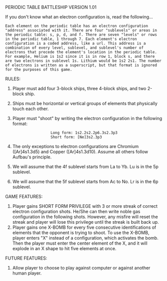 PERIODIC TABLE BATTLESHIP VERSION 1.01

If you don't know what an electron configuration is, read the following...

    Each element on the periodic table has an electron configuration "address" associated with it. There are four "sublevels" or areas in the periodic table: s, p, d, and f. There are seven "levels" or rows in the periodic table, 1 through 7. Each element's electron configuration is a coded address, like a url. This address is a combination of every level, sublevel, and sublevel's number of electrons that precede the element's location in the periodic table. For example, Helium is 1s2 since it is in row 1, block s, and there are two electrons in sublevel 1s. Lithium would be 1s2 2s1. The number of electrons is written as a superscript, but that format is ignored for the purposes of this game. 



RULES:
1. Player must add four 3-block ships, three 4-block ships, and two 2-block ship.
2. Ships must be horizontal or vertical groups of elements that physically touch each other.
2. Player must "shoot" by writing the electron configuration in the following format: 
                
                        Long form: 1s2.2s2.2p6.3s2.3p3
                        Short form: [Ne]3s2.3p3

3. The only exceptions to electron configurations are Chromium ([Ar]4s1.3d5) and Copper ([Ar]4s1.3d10). Assume all others follow Aufbau's principle. 
5. We will assume that the 4f sublevel starts from La to Yb. Lu is in the 5p sublevel.
6. We will assume that the 5f sublevel starts from Ac to No. Lr is in the 6p sublevel.



GAME FEATURES:
1. Player gains SHORT FORM PRIVILEGE with 3 or more streak of correct electron configuration shots. He/She can then write noble gas configuration in the following shots. However, any misfire will reset the streak and player will lose this privilege until the streak is built back up. 
2. Player gains one X-BOMB for every five consecutive identifications of elements that the opponent is trying to shoot. To use the X-BOMB, player enters "X" instead of a configuration, which activates the bomb. Then the player must enter the center element of the X, and it will explode in an X shape to hit five elements at once.



FUTURE FEATURES:
1. Allow player to choose to play against computer or against another human player.